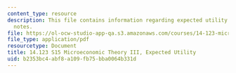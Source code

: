 ```yaml
---
content_type: resource
description: This file contains information regarding expected utility 1 recitation
  notes.
file: https://ol-ocw-studio-app-qa.s3.amazonaws.com/courses/14-123-microeconomic-theory-iii-spring-2015/b2353bc4abf8a109fb75bba0064b331d_MIT14_123S15_expected1.pdf
file_type: application/pdf
resourcetype: Document
title: 14.123 S15 Microeconomic Theory III, Expected Utility
uid: b2353bc4-abf8-a109-fb75-bba0064b331d
---
```

